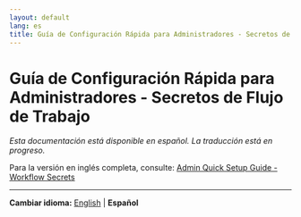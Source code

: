 ```yaml
---
layout: default
lang: es
title: Guía de Configuración Rápida para Administradores - Secretos de Flujo de Trabajo
---
```


# Guía de Configuración Rápida para Administradores - Secretos de Flujo de Trabajo

*Esta documentación está disponible en español. La traducción está en progreso.*

Para la versión en inglés completa, consulte: [Admin Quick Setup Guide - Workflow Secrets](ADMIN_SETUP_GUIDE.md)

---

**Cambiar idioma:** [English](ADMIN_SETUP_GUIDE.md) | **Español**